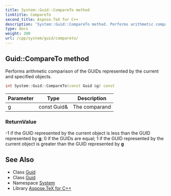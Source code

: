 ```yaml
---
title: System::Guid::CompareTo method
linktitle: CompareTo
second_title: Aspose.TeX for C++
description: 'System::Guid::CompareTo method. Performs arithmetic comparison of the GUIDs represented by the current and specified objects in C++.'
type: docs
weight: 300
url: /cpp/system/guid/compareto/
---
```

## Guid::CompareTo method


Performs arithmetic comparison of the GUIDs represented by the current and specified objects.

```cpp
int System::Guid::CompareTo(const Guid &g) const
```


| Parameter | Type | Description |
| --- | --- | --- |
| g | const Guid\& | The comparand |

### ReturnValue

-1 if the GUID represented by the current object is less than the GUID represented by **g**; 0 if the GUIDs are equal; 1 if the GUID represented by the current object is greater than the GUID represented by **g**

## See Also

* Class [Guid](../)
* Class [Guid](../)
* Namespace [System](../../)
* Library [Aspose.TeX for C++](../../../)
